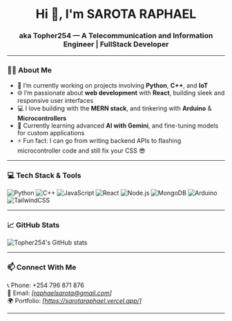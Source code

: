 <h1 align="center">Hi 👋, I'm SAROTA RAPHAEL</h1>
<h3 align="center">aka Topher254 — A Telecommunication and Information Engineer | FullStack Developer</h3>

---

### 👨‍💻 About Me
- 🔭 I’m currently working on projects involving **Python**, **C++**, and **IoT**
- 🌐 I’m passionate about **web development** with **React**, building sleek and responsive user interfaces
- 💻 I love building with the **MERN stack**, and tinkering with **Arduino** & **Microcontrollers**
- 🤖 Currently learning advanced **AI with Gemini**, and fine-tuning models for custom applications
- ⚡ Fun fact: I can go from writing backend APIs to flashing microcontroller code and still fix your CSS 😎

---

### 💻 Tech Stack & Tools
![Python](https://img.shields.io/badge/Python-3670A0?style=flat&logo=python&logoColor=ffdd54)
![C++](https://img.shields.io/badge/C++-00599C?style=flat&logo=cplusplus&logoColor=white)
![JavaScript](https://img.shields.io/badge/JavaScript-F7DF1E?style=flat&logo=javascript&logoColor=black)
![React](https://img.shields.io/badge/React-20232A?style=flat&logo=react)
![Node.js](https://img.shields.io/badge/Node.js-339933?style=flat&logo=nodedotjs&logoColor=white)
![MongoDB](https://img.shields.io/badge/MongoDB-4EA94B?style=flat&logo=mongodb&logoColor=white)
![Arduino](https://img.shields.io/badge/Arduino-00979D?style=flat&logo=arduino&logoColor=white)
![TailwindCSS](https://img.shields.io/badge/TailwindCSS-06B6D4?style=flat&logo=tailwindcss)

---

### 📈 GitHub Stats
![Topher254's GitHub stats](https://github-readme-stats.vercel.app/api?username=Topher254&show_icons=true&theme=radical)

---

### 📫 Connect With Me
📞 Phone: +254 796 871 876  
📧 Email: *[raphaelsarota@gmail.com]*  
🌍 Portfolio: *[https://sarotaraphael.vercel.app/]*

---
